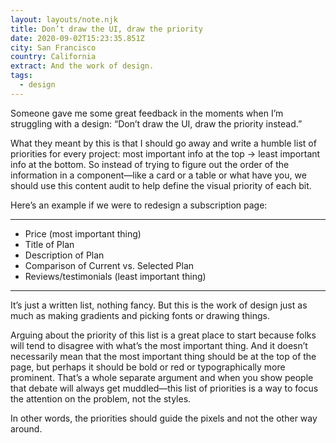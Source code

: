 ```yaml
---
layout: layouts/note.njk
title: Don’t draw the UI, draw the priority
date: 2020-09-02T15:23:35.851Z
city: San Francisco
country: California
extract: And the work of design.
tags:
  - design
---
```


Someone gave me some great feedback in the moments when I’m struggling with a design: “Don’t draw the UI, draw the priority instead.”

What they meant by this is that I should go away and write a humble list of priorities for every project: most important info at the top -> least important info at the bottom. So instead of trying to figure out the order of the information in a component—like a card or a table or what have you, we should use this content audit to help define the visual priority of each bit.

Here’s an example if we were to redesign a subscription page:

---

- Price (most important thing)
- Title of Plan
- Description of Plan
- Comparison of Current vs. Selected Plan
- Reviews/testimonials (least important thing)

---

It’s just a written list, nothing fancy. But this is the work of design just as much as making gradients and picking fonts or drawing things.

Arguing about the priority of this list is a great place to start because folks will tend to disagree with what’s the most important thing. And it doesn’t necessarily mean that the most important thing should be at the top of the page, but perhaps it should be bold or red or typographically more prominent. That’s a whole separate argument and when you show people that debate will always get muddled—this list of priorities is a way to focus the attention on the problem, not the styles.

In other words, the priorities should guide the pixels and not the other way around.

